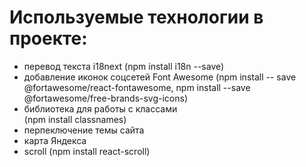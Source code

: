 # Используемые технологии в проекте:

- перевод текста i18next
  (npm install i18n --save)
- добавление иконок соцсетей Font Awesome
  (npm install -- save @fortawesome/react-fontawesome,
  npm install --save @fortawesome/free-brands-svg-icons)
- библиотека для работы с классами  
  (npm install classnames)
- перпеключение темы сайта
- карта Яндекса
- scroll (npm install react-scroll)
